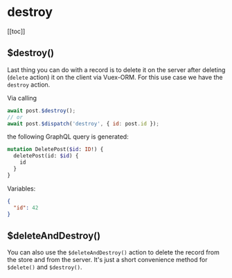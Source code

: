 # destroy

[[toc]]


## $destroy()

Last thing you can do with a record is to delete it on the server after deleting (`delete` action) it on the client via
Vuex-ORM. For this use case we have the `destroy` action.

Via calling

```javascript
await post.$destroy();
// or
await post.$dispatch('destroy', { id: post.id });
```

the following GraphQL query is generated:


```graphql
mutation DeletePost($id: ID!) {
  deletePost(id: $id) {
    id
  }
}
```

Variables:

```json
{
  "id": 42
}
```

## $deleteAndDestroy()

You can also use the `$deleteAndDestroy()` action to delete the record from the store and from the server. It's just a
short convenience method for `$delete()` and `$destroy()`.

